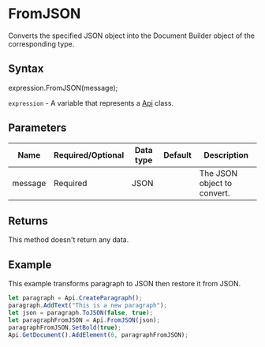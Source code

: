 # FromJSON

Converts the specified JSON object into the Document Builder object of the corresponding type.

## Syntax

expression.FromJSON(message);

`expression` - A variable that represents a [Api](../Api.md) class.

## Parameters

| **Name** | **Required/Optional** | **Data type** | **Default** | **Description** |
| ------------- | ------------- | ------------- | ------------- | ------------- |
| message | Required | JSON |  | The JSON object to convert. |

## Returns

This method doesn't return any data.

## Example

This example transforms paragraph to JSON then restore it from JSON.

```javascript
let paragraph = Api.CreateParagraph();
paragraph.AddText("This is a new paragraph");
let json = paragraph.ToJSON(false, true);
let paragraphFromJSON = Api.FromJSON(json);
paragraphFromJSON.SetBold(true);
Api.GetDocument().AddElement(0, paragraphFromJSON);
```
